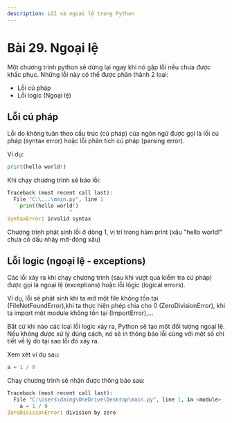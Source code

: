 ```yaml
---
description: Lỗi và ngoại lệ trong Python
---
```


# Bài 29. Ngoại lệ

Một chương trình python sẽ dừng lại ngay khi nó gặp lỗi nếu chưa được khắc phục. Những lỗi này có thể được phân thành 2 loại:

* Lỗi cú pháp 
* Lỗi logic \(Ngoại lệ\)

## Lỗi cú pháp

Lỗi do không tuân theo cấu trúc \(cú pháp\) của ngôn ngữ được gọi là lỗi cú pháp \(syntax error\) hoặc lỗi phân tích cú pháp \(parsing error\).

Ví dụ:

```python
print(hello world!)
```

Khi chạy chương trình sẽ báo lỗi:

```python
Traceback (most recent call last):
  File "C:\...\main.py", line 1
    print(hello world!)
                    ^
SyntaxError: invalid syntax
```

Chương trình phát sinh lỗi ở dòng 1, vị trí trong hàm print \(xâu "hello world!" chưa có dấu nháy mở-đóng xâu\)

## Lỗi logic \(ngoại lệ - exceptions\)

Các lỗi xảy ra khi chạy chương trình \(sau khi vượt qua kiểm tra cú pháp\) được gọi là ngoại lệ \(exceptions\) hoặc lỗi lôgic \(logical errors\).

Ví dụ, lỗi sẽ phát sinh khi ta mở một file không tồn tại \(FileNotFoundError\),khi ta thực hiện phép chia cho 0 \(ZeroDivisionError\), khi ta import một module không tồn tại \(ImportError\),...

Bất cứ khi nào các loại lỗi logic xảy ra, Python sẽ tạo một đối tượng ngoại lệ. Nếu không được xử lý đúng cách, nó sẽ in thông báo lỗi cùng với một số chi tiết về lý do tại sao lỗi đó xảy ra.

Xem xét ví dụ sau:

```python
a = 1 / 0
```
Chạy chương trình sẽ nhận được thông báo sau:
```python
Traceback (most recent call last):
  File "C:\Users\daing\OneDrive\Desktop\main.py", line 1, in <module>
    a = 1 / 0
ZeroDivisionError: division by zero
```

